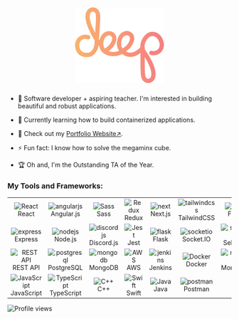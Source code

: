 ## <p align="center"><img src="./deepunion.png" alt="Deep" width="200"> </p>

<!-- About Me Section -->
- 🌟 Software developer + aspiring teacher. I'm interested in building beautiful and robust applications.

- 🚀 Currently learning how to build containerized applications.
  
- 💼 Check out my [Portfolio Website↗](https://www.deepgoyal.com).
  
- ⚡️ Fun fact: I know how to solve the megaminx cube.
  
- 🏆 Oh and, I'm the Outstanding TA of the Year.

### My Tools and Frameworks:

<!-- Tools and Frameworks Table -->
<table align="center">
  <tr>
    <!-- Frontend Frameworks -->
    <td align="center" width="96"> 
      <img src="https://techstack-generator.vercel.app/react-icon.svg" alt="React" width="56" height="56" />
      <br>React
    </td>
    <td align="center" width="96">
      <img src="https://cdn.jsdelivr.net/gh/devicons/devicon/icons/angularjs/angularjs-original.svg" alt="angularjs" width="56" height="56" />
      <br>Angular.js
    </td>
    <td align="center" width="96">
      <img src="https://techstack-generator.vercel.app/sass-icon.svg" alt="Sass" width="56" height="56" />
      <br>Sass
    </td>
    <td align="center" width="96">
      <img src="https://techstack-generator.vercel.app/redux-icon.svg" alt="Redux" width="56" height="56" />
      <br>Redux
    </td>
    <td align="center" width="96">
      <img src="https://cdn.jsdelivr.net/gh/devicons/devicon/icons/nextjs/nextjs-original.svg" alt="next" width="56" height="56" />
      <br>Next.js
    </td>
    <td align="center" width="96">
      <img src="https://cdn.jsdelivr.net/gh/devicons/devicon/icons/tailwindcss/tailwindcss-original.svg" alt="tailwindcss" width="56" height="56" />
      <br>TailwindCSS
    </td>
    <td align="center" width="96">
      <img src="https://cdn.jsdelivr.net/gh/devicons/devicon/icons/figma/figma-original.svg" alt="figma" width="56" height="56" />
      <br>Figma
    </td>
    <td align="center" width="96">
      <img src="https://techstack-generator.vercel.app/django-icon.svg" alt="Django" width="56" height="56" />
      <br>Django
    </td>
  </tr>
  <tr>
    <td align="center" width="96">
      <img src="https://cdn.jsdelivr.net/gh/devicons/devicon/icons/express/express-original.svg" alt="express" width="56" height="56" />
      <br>Express
    </td>
    <td align="center" width="96">
      <img src="https://cdn.jsdelivr.net/gh/devicons/devicon/icons/nodejs/nodejs-original.svg" alt="nodejs" width="56" height="56" />
      <br>Node.js
    </td>
    <td align="center" width="96">
      <img src="https://cdn.jsdelivr.net/gh/devicons/devicon/icons/discordjs/discordjs-original.svg" alt="discordjs" width="56" height="56" />
      <br>Discord.js
    </td>
    <td align="center" width="96">
      <img src="https://techstack-generator.vercel.app/jest-icon.svg" alt="Jest" width="56" height="56" />
      <br>Jest
    </td>
    <td align="center" width="96">
      <img src="https://cdn.jsdelivr.net/gh/devicons/devicon/icons/flask/flask-original.svg" alt="flask" width="56" height="56" />
      <br>Flask
    </td>
    <td align="center" width="96">
      <img src="https://cdn.jsdelivr.net/gh/devicons/devicon/icons/socketio/socketio-original.svg" alt="socketio" width="56" height="56" />
      <br>Socket.IO
    </td>
    <td align="center" width="96">
      <img src="https://cdn.jsdelivr.net/gh/devicons/devicon/icons/selenium/selenium-original.svg" alt="selenium" width="56" height="56" />
      <br>Selenium
    </td>
    <td align="center" width="96">
      <img src="https://techstack-generator.vercel.app/graphql-icon.svg" alt="GraphQL" width="56" height="56" />
      <br>GraphQL
    </td>
  </tr>
  <tr>
    <td align="center" width="96">
      <img src="https://techstack-generator.vercel.app/restapi-icon.svg" alt="REST API" width="56" height="56" />
      <br>REST API
    </td>
    <td align="center" width="96">
      <img src="https://cdn.jsdelivr.net/gh/devicons/devicon/icons/postgresql/postgresql-original.svg" alt="postgresql" width="56" height="56" />
      <br>PostgreSQL
    </td>
    <td align="center" width="96">
      <img src="https://cdn.jsdelivr.net/gh/devicons/devicon/icons/mongodb/mongodb-original.svg" alt="mongodb" width="56" height="56" />
      <br>MongoDB
    </td>
    <td align="center" width="96">
      <img src="https://techstack-generator.vercel.app/aws-icon.svg" alt="AWS" width="56" height="56" />
      <br>AWS
    </td>
    <td align="center" width="96">
      <img src="https://cdn.jsdelivr.net/gh/devicons/devicon/icons/jenkins/jenkins-original.svg" alt="jenkins" width="56" height="56" />
      <br>Jenkins
    </td>
    <td align="center" width="96">
      <img src="https://techstack-generator.vercel.app/docker-icon.svg" alt="Docker" width="56" height="56" />
      <br>Docker
    </td>
    <td align="center" width="96">
      <img src="https://cdn.jsdelivr.net/gh/devicons/devicon/icons/mongoose/mongoose-original.svg" alt="mongoose" width="56" height="56" />
      <br>Mongoose
    </td>
    <td align="center" width="96">
      <img src="https://techstack-generator.vercel.app/python-icon.svg" alt="Python" width="56" height="56" />
      <br>Python
    </td>
  </tr>
  <tr>
    <!-- Programming Languages -->
    <td align="center" width="96">
      <img src="https://techstack-generator.vercel.app/js-icon.svg" alt="JavaScript" width="56" height="56" />
      <br>JavaScript
    </td>
    <td align="center" width="96">
      <img src="https://techstack-generator.vercel.app/ts-icon.svg" alt="TypeScript" width="56" height="56" />
      <br>TypeScript
    </td>
    <td align="center" width="96">
      <img src="https://techstack-generator.vercel.app/cpp-icon.svg" alt="C++" width="56" height="56" />
      <br>C++
    </td>
    <td align="center" width="96">
      <img src="https://techstack-generator.vercel.app/swift-icon.svg" alt="Swift" width="56" height="56" />
      <br>Swift
    </td>
    <td align="center" width="96">
      <img src="https://techstack-generator.vercel.app/java-icon.svg" alt="Java" width="56" height="56" />
      <br>Java
    </td>
    <td align="center" width="96">
      <img src="https://cdn.jsdelivr.net/gh/devicons/devicon/icons/postman/postman-original.svg" alt="postman" width="56" height="56" />
      <br>Postman
    </td>
  </tr>
</table>

<!-- Profile Views Counter -->

![Profile views](https://komarev.com/ghpvc/?username=deepgoyal&color=blueviolet)

